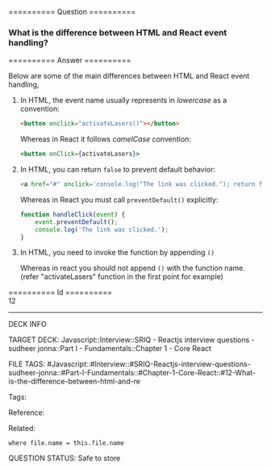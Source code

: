 ========== Question ==========  

### What is the difference between HTML and React event handling?  

========== Answer ==========  

Below are some of the main differences between HTML and React event handling,

1. In HTML, the event name usually represents in _lowercase_ as a convention:

    ```html
    <button onclick="activateLasers()"></button>
    ```

    Whereas in React it follows _camelCase_ convention:

    ```jsx
    <button onClick={activateLasers}>
    ```

2. In HTML, you can return `false` to prevent default behavior:

    ```html
    <a href="#" onclick='console.log("The link was clicked."); return false;' />
    ```

    Whereas in React you must call `preventDefault()` explicitly:

    ```javascript
    function handleClick(event) {
        event.preventDefault();
        console.log('The link was clicked.');
    }
    ```

3. In HTML, you need to invoke the function by appending `()`

    Whereas in react you should not append `()` with the function name. (refer
    "activateLasers" function in the first point for example)

========== Id ==========  
12

---

DECK INFO

TARGET DECK: Javascript::Interview::SRIQ - Reactjs interview questions - sudheer jonna::Part I - Fundamentals::Chapter 1 - Core React

FILE TAGS: #Javascript::#Interview::#SRIQ-Reactjs-interview-questions-sudheer-jonna::#Part-I-Fundamentals::#Chapter-1-Core-React::#12-What-is-the-difference-between-html-and-re

Tags:

Reference:

Related:

```dataview
where file.name = this.file.name
```
QUESTION STATUS: Safe to store

